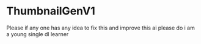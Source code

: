 # ThumbnailGenV1
Please if any one has any idea to fix this and improve this ai please do i am a young single dl learner

